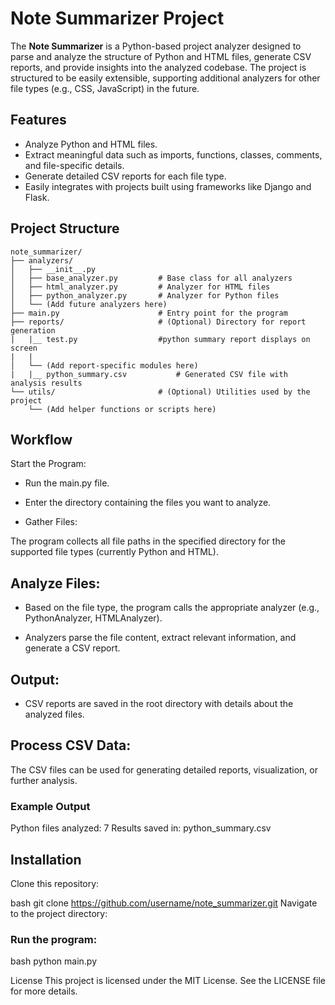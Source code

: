 # Note Summarizer Project

The **Note Summarizer** is a Python-based project analyzer designed to parse and analyze the structure of Python and HTML files, generate CSV reports, and provide insights into the analyzed codebase. The project is structured to be easily extensible, supporting additional analyzers for other file types (e.g., CSS, JavaScript) in the future.

## Features

- Analyze Python and HTML files.
- Extract meaningful data such as imports, functions, classes, comments, and file-specific details.
- Generate detailed CSV reports for each file type.
- Easily integrates with projects built using frameworks like Django and Flask.

## Project Structure

```plaintext
note_summarizer/
├── analyzers/
│   ├── __init__.py
│   ├── base_analyzer.py         # Base class for all analyzers
│   ├── html_analyzer.py         # Analyzer for HTML files
│   ├── python_analyzer.py       # Analyzer for Python files
│   └── (Add future analyzers here)
├── main.py                      # Entry point for the program
├── reports/                     # (Optional) Directory for report generation
|   |__ test.py                  #python summary report displays on screen
|   |
│   └── (Add report-specific modules here)
|   |__ python_summary.csv           # Generated CSV file with analysis results
└── utils/                       # (Optional) Utilities used by the project
    └── (Add helper functions or scripts here)
```

## Workflow
Start the Program:

- Run the main.py file.

- Enter the directory containing the files you want to analyze.

- Gather Files:

The program collects all file paths in the specified directory for the supported file types (currently Python and HTML).

## Analyze Files:

- Based on the file type, the program calls the appropriate analyzer (e.g., PythonAnalyzer, HTMLAnalyzer).

- Analyzers parse the file content, extract relevant information, and generate a CSV report.

## Output:

- CSV reports are saved in the root directory with details about the analyzed files.

## Process CSV Data:

The CSV files can be used for generating detailed reports, visualization, or further analysis.

### Example Output

Python files analyzed: 7
Results saved in: python_summary.csv

## Installation
Clone this repository:

bash
git clone https://github.com/username/note_summarizer.git
Navigate to the project directory:


### Run the program:

bash
python main.py


License
This project is licensed under the MIT License. See the LICENSE file for more details.